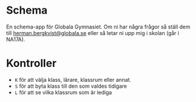 # Schema
En schema-app för Globala Gymnasiet. Om ni har några frågor så ställ dem till herman.bergkvist@globala.se eller så letar ni upp mig i skolan (går i NA17A).
# Kontroller
- `K` för att välja klass, lärare, klassrum eller annat.
- `S` för att byta klass till den som valdes tidigare
- `L` för att se vilka klassrum som är lediga
